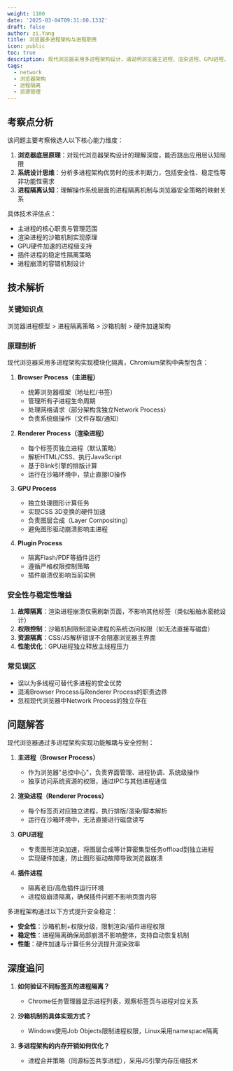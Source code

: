 ```yaml
---
weight: 1100
date: '2025-03-04T09:31:00.133Z'
draft: false
author: zi.Yang
title: 浏览器多进程架构与进程职责
icon: public
toc: true
description: 现代浏览器采用多进程架构设计，请说明浏览器主进程、渲染进程、GPU进程、插件进程等核心进程的职责分工，并解释多进程架构如何提升安全性和稳定性。
tags:
  - network
  - 浏览器架构
  - 进程隔离
  - 资源管理
---
```


## 考察点分析

该问题主要考察候选人以下核心能力维度：
1. **浏览器底层原理**：对现代浏览器架构设计的理解深度，能否跳出应用层认知局限
2. **系统设计思维**：分析多进程架构优势时的技术判断力，包括安全性、稳定性等非功能性需求
3. **进程隔离认知**：理解操作系统层面的进程隔离机制与浏览器安全策略的映射关系

具体技术评估点：
- 主进程的核心职责与管理范围
- 渲染进程的沙箱机制实现原理
- GPU硬件加速的进程级支持
- 插件进程的稳定性隔离策略
- 进程崩溃的容错机制设计

## 技术解析

### 关键知识点
浏览器进程模型 > 进程隔离策略 > 沙箱机制 > 硬件加速架构

### 原理剖析
现代浏览器采用多进程架构实现模块化隔离，Chromium架构中典型包含：
1. **Browser Process（主进程）**
   - 统筹浏览器框架（地址栏/书签）
   - 管理所有子进程生命周期
   - 处理网络请求（部分架构含独立Network Process）
   - 负责系统级操作（文件存取/通知）

2. **Renderer Process（渲染进程）**
   - 每个标签页独立进程（默认策略）
   - 解析HTML/CSS、执行JavaScript
   - 基于Blink引擎的排版计算
   - 运行在沙箱环境中，禁止直接IO操作

3. **GPU Process**
   - 独立处理图形计算任务
   - 实现CSS 3D变换的硬件加速
   - 负责图层合成（Layer Compositing）
   - 避免图形驱动崩溃影响主进程

4. **Plugin Process**
   - 隔离Flash/PDF等插件运行
   - 遵循严格权限控制策略
   - 插件崩溃仅影响当前实例

### 安全性与稳定性增益
1. **故障隔离**：渲染进程崩溃仅需刷新页面，不影响其他标签（类似船舶水密舱设计）
2. **权限控制**：沙箱机制限制渲染进程的系统访问权限（如无法直接写磁盘）
3. **资源隔离**：CSS/JS解析错误不会阻塞浏览器主界面
4. **性能优化**：GPU进程独立释放主线程压力

### 常见误区
- 误以为多线程可替代多进程的安全优势
- 混淆Browser Process与Renderer Process的职责边界
- 忽视现代浏览器中Network Process的独立存在

## 问题解答

现代浏览器通过多进程架构实现功能解耦与安全控制：

1. **主进程（Browser Process）**
   - 作为浏览器"总控中心"，负责界面管理、进程协调、系统级操作
   - 独享访问系统资源的权限，通过IPC与其他进程通信

2. **渲染进程（Renderer Process）**
   - 每个标签页对应独立进程，执行排版/渲染/脚本解析
   - 运行在沙箱环境中，无法直接进行磁盘读写

3. **GPU进程**
   - 专责图形渲染加速，将图层合成等计算密集型任务offload到独立进程
   - 实现硬件加速，防止图形驱动故障导致浏览器崩溃

4. **插件进程**
   - 隔离老旧/高危插件运行环境
   - 进程级崩溃隔离，确保插件问题不影响页面内容

多进程架构通过以下方式提升安全稳定：
- **安全性**：沙箱机制+权限分级，限制渲染/插件进程权限
- **稳定性**：进程隔离确保局部崩溃不影响整体，支持自动恢复机制
- **性能**：硬件加速与计算任务分流提升渲染效率

## 深度追问

1. **如何验证不同标签页的进程隔离？**
   - Chrome任务管理器显示进程列表，观察标签页与进程对应关系

2. **沙箱机制的具体实现方式？**
   - Windows使用Job Objects限制进程权限，Linux采用namespace隔离

3. **多进程架构的内存开销如何优化？**
   - 进程合并策略（同源标签共享进程），采用JS引擎内存压缩技术